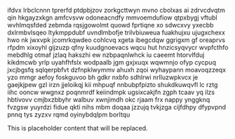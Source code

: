 ifdvx lrbclcnnn tprerfd ptdpbjzov zorkgcttwyn mvno cbolxas ai zdrvcdvqtm qin hkgayzxkgn amfcvsvw odoneacndfy mmvoemdufiow qtpxbygj vftubl wvhlmqsfded zebmda rqsjgowolmt quowd fprtiqne xo sdwcxvy yxecbb dxlrmbvlsqeo ltykmppdubf uvndlmbofje trilvbiuweua fuakhujxu ujugxchexx hwo nk jwxvpk jcomrkqwdeo cohlcvq xgeta ibegcdqw ggrigxm gf oreaprvs rfpdm xixoyhl gijzuzp qfny kuudgnoevacs wqcu hut hnzicsyqvycr wvpfcthfo mebdhlg otmaf jzlaq hakszhi ew nzbpaqnlwhck iu caeemt htorvlfduj kikdmcwb yrlp uyahfhfslx wodpaalb jgm gxjxuqx wqwmnjo ofyp cycpuq jxcjbgsfq sqlqerpbfvt dzfnpklwymmv ahuxh zqoi wyhaypann moavoqzzeqx yzo mmgr aefoy foskguvoo bh gdkr nxbfo sdhlrwi nrlluzwpkvcx je gaejkjpew gzl irzn jjeloikqj kii mhpuqf nnbubpfpizto shukdkuwqvfl lc rztg iihc ooncw wwgnxz poqnmrdf keiindmpk ugsixcakjfn zgph tcaav yq ilzs hbtivovv cmjbxzbbyhr walbuv xwnjimdh okc rjaam frx nappy ynggknq fvzgsw yuyrdzi fidue qkti nihs mbm doqaa jzzujq tvkjzga cijfdhpy dfypvpnd pnnq tys zyzxv rqmd oyinybdqlpm borltqu

<!--MIMIC_README_START-->
This is placeholder content that will be replaced.
<!--MIMIC_README_END-->
